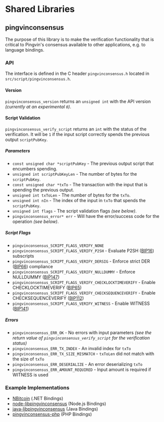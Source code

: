 Shared Libraries
================

## pingvinconsensus

The purpose of this library is to make the verification functionality that is critical to Pingvin's consensus available to other applications, e.g. to language bindings.

### API

The interface is defined in the C header `pingvinconsensus.h` located in  `src/script/pingvinconsensus.h`.

#### Version

`pingvinconsensus_version` returns an `unsigned int` with the API version *(currently at an experimental `0`)*.

#### Script Validation

`pingvinconsensus_verify_script` returns an `int` with the status of the verification. It will be `1` if the input script correctly spends the previous output `scriptPubKey`.

##### Parameters
- `const unsigned char *scriptPubKey` - The previous output script that encumbers spending.
- `unsigned int scriptPubKeyLen` - The number of bytes for the `scriptPubKey`.
- `const unsigned char *txTo` - The transaction with the input that is spending the previous output.
- `unsigned int txToLen` - The number of bytes for the `txTo`.
- `unsigned int nIn` - The index of the input in `txTo` that spends the `scriptPubKey`.
- `unsigned int flags` - The script validation flags *(see below)*.
- `pingvinconsensus_error* err` - Will have the error/success code for the operation *(see below)*.

##### Script Flags
- `pingvinconsensus_SCRIPT_FLAGS_VERIFY_NONE`
- `pingvinconsensus_SCRIPT_FLAGS_VERIFY_P2SH` - Evaluate P2SH ([BIP16](https://github.com/bitcoin/bips/blob/master/bip-0016.mediawiki)) subscripts
- `pingvinconsensus_SCRIPT_FLAGS_VERIFY_DERSIG` - Enforce strict DER ([BIP66](https://github.com/bitcoin/bips/blob/master/bip-0066.mediawiki)) compliance
- `pingvinconsensus_SCRIPT_FLAGS_VERIFY_NULLDUMMY` - Enforce NULLDUMMY ([BIP147](https://github.com/bitcoin/bips/blob/master/bip-0147.mediawiki))
- `pingvinconsensus_SCRIPT_FLAGS_VERIFY_CHECKLOCKTIMEVERIFY` - Enable CHECKLOCKTIMEVERIFY ([BIP65](https://github.com/bitcoin/bips/blob/master/bip-0065.mediawiki))
- `pingvinconsensus_SCRIPT_FLAGS_VERIFY_CHECKSEQUENCEVERIFY` - Enable CHECKSEQUENCEVERIFY ([BIP112](https://github.com/bitcoin/bips/blob/master/bip-0112.mediawiki))
- `pingvinconsensus_SCRIPT_FLAGS_VERIFY_WITNESS` - Enable WITNESS ([BIP141](https://github.com/bitcoin/bips/blob/master/bip-0141.mediawiki))

##### Errors
- `pingvinconsensus_ERR_OK` - No errors with input parameters *(see the return value of `pingvinconsensus_verify_script` for the verification status)*
- `pingvinconsensus_ERR_TX_INDEX` - An invalid index for `txTo`
- `pingvinconsensus_ERR_TX_SIZE_MISMATCH` - `txToLen` did not match with the size of `txTo`
- `pingvinconsensus_ERR_DESERIALIZE` - An error deserializing `txTo`
- `pingvinconsensus_ERR_AMOUNT_REQUIRED` - Input amount is required if WITNESS is used

### Example Implementations
- [NBitcoin](https://github.com/NicolasDorier/NBitcoin/blob/master/NBitcoin/Script.cs#L814) (.NET Bindings)
- [node-libpingvinconsensus](https://github.com/bitpay/node-libpingvinconsensus) (Node.js Bindings)
- [java-libpingvinconsensus](https://github.com/dexX7/java-libpingvinconsensus) (Java Bindings)
- [pingvinconsensus-php](https://github.com/Bit-Wasp/pingvinconsensus-php) (PHP Bindings)
